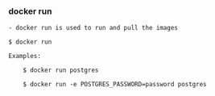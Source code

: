 
### docker run 

    - docker run is used to run and pull the images

    $ docker run

    Examples: 

        $ docker run postgres

        $ docker run -e POSTGRES_PASSWORD=password postgres